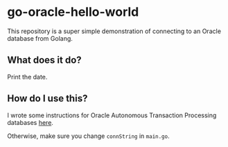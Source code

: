 # go-oracle-hello-world

This repository is a super simple demonstration of connecting to an Oracle database from Golang.

## What does it do?

Print the date.

## How do I use this?

I wrote some instructions for Oracle Autonomous Transaction Processing databases [here](https://medium.com/@iamtheyammer/connecting-to-an-oracle-autonomous-transaction-processing-database-on-your-mac-239f7513b86e?source=friends_link&sk=550a7e27cfb3b7e2820b70f5bd06454d).

Otherwise, make sure you change `connString` in `main.go`.
